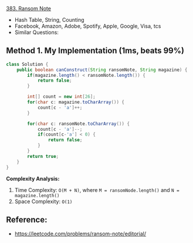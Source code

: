 [383. Ransom Note](https://leetcode.com/problems/ransom-note/)

* Hash Table, String, Counting
* Facebook, Amazon, Adobe, Spotify, Apple, Google, Visa, tcs
* Similar Questions:


## Method 1. My Implementation (1ms, beats 99%)
```Java
class Solution {
    public boolean canConstruct(String ransomNote, String magazine) {
        if(magazine.length() < ransomNote.length()) {
            return false;
        }

        int[] count = new int[26];
        for(char c: magazine.toCharArray()) {
            count[c - 'a']++;
        }

        for(char c: ransomNote.toCharArray()) {
            count[c - 'a']--;
            if(count[c-'a'] < 0) {
                return false;
            }
        }
        return true;
    }
}
```
**Complexity Analysis:**
1. Time Complexity: `O(M + N)`, where `M = ransomNode.length()` and `N = magazine.length()`
2. Space Complexity: `O(1)`


## Reference:
* https://leetcode.com/problems/ransom-note/editorial/
